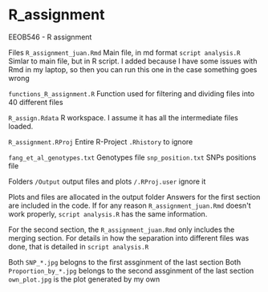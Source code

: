 # R_assignment
EEOB546 - R assignment 

Files
`R_assignment_juan.Rmd` Main file, in md format
`script analysis.R`     Simlar to main file, but in R script. I added because I have some issues with Rmd in my laptop, 
                                   so then you can run this one in the case something goes wrong 

`functions_R_assignment.R` Function used for filtering and dividing files into 40 different files

`R_assign.Rdata` R workspace. I assume it has all the intermediate files loaded.

`R_assignment.RProj` Entire R-Project
`.Rhistory` to ignore

`fang_et_al_genotypes.txt` Genotypes file
`snp_position.txt` SNPs positions file

Folders
`/Output` output files and plots
`/.RProj.user` ignore it

Plots and files are allocated in the output folder
Answers for the first section are included in the code. If for any reason `R_assignment_juan.Rmd` doesn't work properly, `script analysis.R` 
has the same information.

For the second section, the `R_assignment_juan.Rmd` only includes the merging section. For details in how
the separation into different files was done, that is detailed in `script analysis.R`

Both `SNP_*.jpg` belogns to the first assginment of the last section
Both `Proportion_by_*.jpg` belongs to the second assginment of the last section
`own_plot.jpg` is the plot generated by my own
